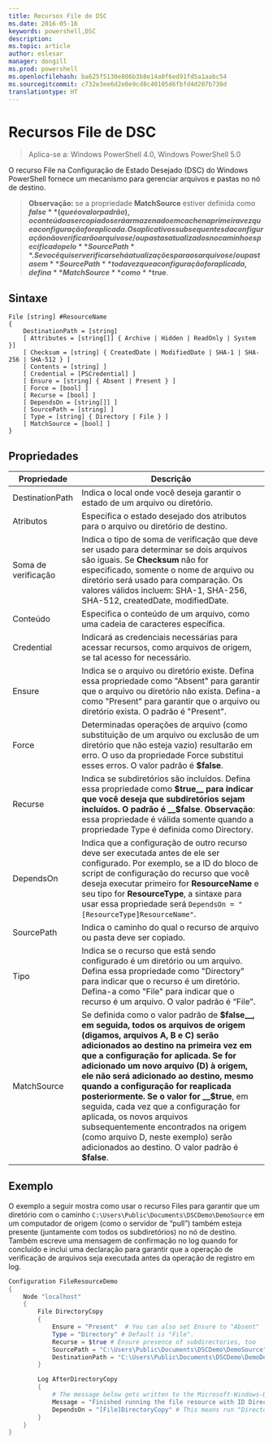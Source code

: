 ```yaml
---
title: Recursos File de DSC
ms.date: 2016-05-16
keywords: powershell,DSC
description: 
ms.topic: article
author: eslesar
manager: dongill
ms.prod: powershell
ms.openlocfilehash: ba625f5130e806b3b8e14a0f6ed91fd5a1aabc54
ms.sourcegitcommit: c732e3ee6d2e0e9cd8c40105d6fbfd4d207b730d
translationtype: HT
---
```

# <a name="dsc-file-resource"></a>Recursos File de DSC

> Aplica-se a: Windows PowerShell 4.0, Windows PowerShell 5.0

O recurso File na Configuração de Estado Desejado (DSC) do Windows PowerShell fornece um mecanismo para gerenciar arquivos e pastas no nó de destino.

>**Observação:** se a propriedade **MatchSource** estiver definida como **$false** (que é o valor padrão), o conteúdo a ser copiado será armazenado em cache na primeira vez que a configuração for aplicada. 
>Os aplicativos subsequentes da configuração não verificarão arquivos e/ou pastas atualizados no caminho especificado pelo **SourcePath**. Se você quiser verificar se há atualizações para os arquivos e/ou pastas em **SourcePath** toda vez que a configuração for aplicada, defina **MatchSource** como **$true**. 

## <a name="syntax"></a>Sintaxe
```
File [string] #ResourceName
{
    DestinationPath = [string]
    [ Attributes = [string[]] { Archive | Hidden | ReadOnly | System }]
    [ Checksum = [string] { CreatedDate | ModifiedDate | SHA-1 | SHA-256 | SHA-512 } ]
    [ Contents = [string] ]
    [ Credential = [PSCredential] ]
    [ Ensure = [string] { Absent | Present } ] 
    [ Force = [bool] ]
    [ Recurse = [bool] ]
    [ DependsOn = [string[]] ]
    [ SourcePath = [string] ]
    [ Type = [string] { Directory | File } ] 
    [ MatchSource = [bool] ]
}
```

## <a name="properties"></a>Propriedades

|  Propriedade  |  Descrição   | 
|---|---| 
| DestinationPath| Indica o local onde você deseja garantir o estado de um arquivo ou diretório.| 
| Atributos| Especifica o estado desejado dos atributos para o arquivo ou diretório de destino.| 
| Soma de verificação| Indica o tipo de soma de verificação que deve ser usado para determinar se dois arquivos são iguais. Se __Checksum__ não for especificado, somente o nome de arquivo ou diretório será usado para comparação. Os valores válidos incluem: SHA-1, SHA-256, SHA-512, createdDate, modifiedDate.| 
| Conteúdo| Especifica o conteúdo de um arquivo, como uma cadeia de caracteres específica.| 
| Credential| Indicará as credenciais necessárias para acessar recursos, como arquivos de origem, se tal acesso for necessário.| 
| Ensure| Indica se o arquivo ou diretório existe. Defina essa propriedade como "Absent" para garantir que o arquivo ou diretório não exista. Defina-a como "Present" para garantir que o arquivo ou diretório exista. O padrão é "Present".| 
| Force| Determinadas operações de arquivo (como substituição de um arquivo ou exclusão de um diretório que não esteja vazio) resultarão em erro. O uso da propriedade Force substitui esses erros. O valor padrão é __$false__.| 
| Recurse| Indica se subdiretórios são incluídos. Defina essa propriedade como __$true__ para indicar que você deseja que subdiretórios sejam incluídos. O padrão é __$false__. **Observação**: essa propriedade é válida somente quando a propriedade Type é definida como Directory.| 
| DependsOn | Indica que a configuração de outro recurso deve ser executada antes de ele ser configurado. Por exemplo, se a ID do bloco de script de configuração do recurso que você deseja executar primeiro for __ResourceName__ e seu tipo for __ResourceType__, a sintaxe para usar essa propriedade será `DependsOn = "[ResourceType]ResourceName"`.| 
| SourcePath| Indica o caminho do qual o recurso de arquivo ou pasta deve ser copiado.| 
| Tipo| Indica se o recurso que está sendo configurado é um diretório ou um arquivo. Defina essa propriedade como "Directory" para indicar que o recurso é um diretório. Defina-a como "File" para indicar que o recurso é um arquivo. O valor padrão é “File”.| 
| MatchSource| Se definida como o valor padrão de __$false__, em seguida, todos os arquivos de origem (digamos, arquivos A, B e C) serão adicionados ao destino na primeira vez em que a configuração for aplicada. Se for adicionado um novo arquivo (D) à origem, ele não será adicionado ao destino, mesmo quando a configuração for reaplicada posteriormente. Se o valor for __$true__, em seguida, cada vez que a configuração for aplicada, os novos arquivos subsequentemente encontrados na origem (como arquivo D, neste exemplo) serão adicionados ao destino. O valor padrão é **$false**.| 

## <a name="example"></a>Exemplo

O exemplo a seguir mostra como usar o recurso Files para garantir que um diretório com o caminho `C:\Users\Public\Documents\DSCDemo\DemoSource` em um computador de origem (como o servidor de “pull”) também esteja presente (juntamente com todos os subdiretórios) no nó de destino. Também escreve uma mensagem de confirmação no log quando for concluído e inclui uma declaração para garantir que a operação de verificação de arquivos seja executada antes da operação de registro em log.

```powershell
Configuration FileResourceDemo
{
    Node "localhost"
    {
        File DirectoryCopy
        {
            Ensure = "Present"  # You can also set Ensure to "Absent"
            Type = "Directory" # Default is "File".
            Recurse = $true # Ensure presence of subdirectories, too
            SourcePath = "C:\Users\Public\Documents\DSCDemo\DemoSource"
            DestinationPath = "C:\Users\Public\Documents\DSCDemo\DemoDestination"    
        }

        Log AfterDirectoryCopy
        {
            # The message below gets written to the Microsoft-Windows-Desired State Configuration/Analytic log
            Message = "Finished running the file resource with ID DirectoryCopy"
            DependsOn = "[File]DirectoryCopy" # This means run "DirectoryCopy" first.
        }
    }
}
```

